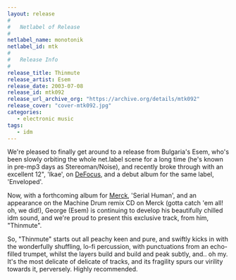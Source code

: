 ```yaml
---
layout: release
#
#   Netlabel of Release
#
netlabel_name: monotonik
netlabel_id: mtk
#
#   Release Info
#
release_title: Thinmute
release_artist: Esem
release_date: 2003-07-08
release_id: mtk092
release_url_archive_org: "https://archive.org/details/mtk092"
release_cover: "cover-mtk092.jpg"
categories:
   - electronic music
tags:
   - idm
---
```

We're pleased to finally get around to a release from Bulgaria's Esem, who's been slowly orbiting the whole net.label scene for a long time (he's known in pre-mp3 days as Stereoman/Noise), and recently broke through with an excellent 12", 'Ikae', on <a href="http://www.defocusrecords.co.uk">DeFocus</a>, and a debut album for the same label, 'Enveloped'.

Now, with a forthcoming album for <a href="http://www.m3rck.net">Merck</a>, 'Serial Human', and an appearance on the Machine Drum remix CD on Merck (gotta catch 'em all! oh, we did!), George (Esem) is continuing to develop his beautifully chilled idm sound, and we're proud to present this exclusive track, from him, "Thinmute".

So, "Thinmute" starts out all peachy keen and pure, and swiftly kicks in with the wonderfully shuffling, lo-fi percussion, with punctuations from an echo-filled trumpet, whilst the layers build and build and peak subtly, and.. oh my. It's the most delicate of delicate of tracks, and its fragility spurs our virility towards it, perversely. Highly recommended. 

